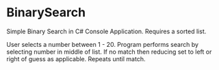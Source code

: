 # BinarySearch
Simple Binary Search in C# Console Application.  Requires a sorted list.

User selects a number between 1 - 20.  Program performs search by selecting number in middle of list.  If no match then reducing set to left or right of guess as applicable. Repeats until match.  
